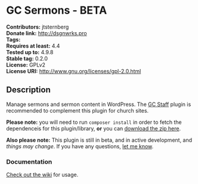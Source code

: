 # GC Sermons - BETA #
**Contributors:**      jtsternberg  
**Donate link:**       http://dsgnwrks.pro  
**Tags:**  
**Requires at least:** 4.4  
**Tested up to:**      4.9.8  
**Stable tag:**        0.2.0  
**License:**           GPLv2  
**License URI:**       http://www.gnu.org/licenses/gpl-2.0.html  

## Description ##

Manage sermons and sermon content in WordPress. The [GC Staff](https://github.com/jtsternberg/GC-Staff) plugin is recommended to complement this plugin for church sites.

**Please note:** you will need to run `composer install` in order to fetch the dependenceis for this plugin/library, **or** you can [download the zip here](https://github.com/jtsternberg/GC-Sermons/blob/master/gc-sermons.zip?raw=true).

**Also please note:** This plugin is still in beta, and in active development, and _things may change_. If you have any questions, [let me know](http://twitter.com/jtsternberg).

### Documentation

[Check out the wiki](https://github.com/jtsternberg/GC-Sermons/wiki) for usage.
